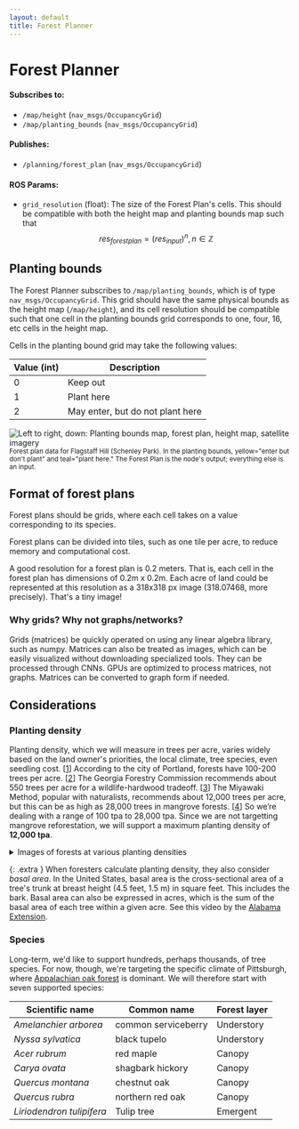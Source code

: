```yaml
---
layout: default
title: Forest Planner
---
```


# Forest Planner

#### Subscribes to:

- `/map/height` (`nav_msgs/OccupancyGrid`)
- `/map/planting_bounds` (`nav_msgs/OccupancyGrid`)

#### Publishes:

- `/planning/forest_plan` (`nav_msgs/OccupancyGrid`)

#### ROS Params:

- `grid_resolution` (float): The size of the Forest Plan's cells. This should be compatible with both the height map and planting bounds map such that $$res_{forest plan} = (res_{input})^n, n \in \mathbb{Z}$$

## Planting bounds

The Forest Planner subscribes to `/map/planting_bounds`, which is of type `nav_msgs/OccupancyGrid`. This grid should have the same physical bounds as the height map (`/map/height`), and its cell resolution should be compatible such that one cell in the planting bounds grid corresponds to one, four, 16, etc cells in the height map.

Cells in the planting bound grid may take the following values:

| Value (int) | Description                      |
| ----------- | -------------------------------- |
| 0           | Keep out                         |
| 1           | Plant here                       |
| 2           | May enter, but do not plant here |

![Left to right, down: Planting bounds map, forest plan, height map, satellite imagery](/assets/images/forest-planner-subplots.png)
<small>Forest plan data for Flagstaff Hill (Schenley Park). In the planting bounds, yellow="enter but don't plant" and teal="plant here." The Forest Plan is the node's output; everything else is an input.</small>

## Format of forest plans

Forest plans should be grids, where each cell takes on a value corresponding to its species.

Forest plans can be divided into tiles, such as one tile per acre, to reduce memory and computational cost.

A good resolution for a forest plan is 0.2 meters. That is, each cell in the forest plan has dimensions of 0.2m x 0.2m. Each acre of land could be represented at this resolution as a 318x318 px image (318.07468, more precisely). That's a tiny image!

### Why grids? Why not graphs/networks?

Grids (matrices) be quickly operated on using any linear algebra library, such as numpy. Matrices can also be treated as images, which can be easily visualized without downloading specialized tools. They can be processed through CNNs. GPUs are optimized to process matrices, not graphs. Matrices can be converted to graph form if needed.

## Considerations

### Planting density

Planting density, which we will measure in trees per acre, varies widely based on the land owner's priorities, the local climate, tree species, even seedling cost. [[1][1]] According to the city of Portland, forests have 100-200 trees per acre. [[2][2]] The Georgia Forestry Commission recommends about 550 trees per acre for a wildlife-hardwood tradeoff. [[3][3]] The Miyawaki Method, popular with naturalists, recommends about 12,000 trees per acre, but this can be as high as 28,000 trees in mangrove forests. [[4][4]] So we’re dealing with a range of 100 tpa to 28,000 tpa. Since we are not targetting mangrove reforestation, we will support a maximum planting density of **12,000 tpa**.

<details markdown="block">
<summary> Images of forests at various planting densities</summary>

![308 tpa forest](/assets/images/forest-planner-308tpa.png)

<small>A 308 tpa forest, according to the [Washington Farm Forestry Assosciation](https://www.wafarmforestry.com/sites/default/files/pdfs/Education/SFLO101/5-Planting.pdf).</small>

![550 tpa forest](/assets/images/forest-planner-550tpa.png)

<small>A 550 tpa forest, according to the [Washington Farm Forestry Assosciation](https://www.wafarmforestry.com/sites/default/files/pdfs/Education/SFLO101/5-Planting.pdf).</small>

![A Miyawaki forest, planted at approx. 12,000 tpa](/assets/images/forest-planner-miyawaki.jpg)

<small>A Miyawaki forest, planted at approx. 12,000 tpa.</small>

![A mangrove forest, which can reach 28,000 tpa. Credit: [JSTOR Daily](https://daily.jstor.org/the-magnificent-maligned-mangrove/)](/assets/images/forest-planner-mangrove.webp)

<small>A mangrove forest, which can reach 28,000 tpa.</small>

</details>

{: .extra }
When foresters calculate planting density, they also consider _basal area_. In the United States, basal area is the cross-sectional area of a tree's trunk at breast height (4.5 feet, 1.5 m) in square feet. This includes the bark. Basal area can also be expressed in acres, which is the sum of the basal area of each tree within a given acre. See this video by the [Alabama Extension](https://www.youtube.com/watch?v=8EmbJe4tVPQ).

### Species

Long-term, we'd like to support hundreds, perhaps thousands, of tree species. For now, though, we're targeting the specific climate of Pittsburgh, where [Appalachian oak forest](https://envirothonpa.org/documents/2-1_ForestTypesPA_001.pdf) is dominant. We will therefore start with seven supported species:

| Scientific name           | Common name         | Forest layer |
| ------------------------- | ------------------- | ------------ |
| *Amelanchier arborea*     | common serviceberry | Understory   |
| *Nyssa sylvatica*         | black tupelo        | Understory   |
| *Acer rubrum*             | red maple           | Canopy       |
| *Carya ovata*             | shagbark hickory    | Canopy       |
| *Quercus montana*         | chestnut oak        | Canopy       |
| *Quercus rubra*           | northern red oak    | Canopy       |
| *Liriodendron tulipifera* | Tulip tree          | Emergent     |



[1]: https://thundersaidenergy.com/downloads/reforestation-what-planting-density-for-seedlings/
[2]: https://www.oregonmetro.gov/news/power-trees
[3]: https://gatrees.org/wp-content/uploads/2020/03/HowManyTreesShouldIPlantJuly2011.pdf
[4]: https://thewaterchannel.tv/thewaterblog/the-key-steps-of-the-miyawaki-method-to-plant-a-mini-forest/
